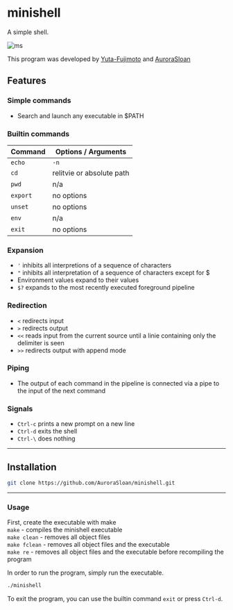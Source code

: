 # minishell

A simple shell.

![ms](https://media.giphy.com/media/kbvZr7niWvxhxjxOrX/giphy.gif)

This program was developed by [Yuta-Fujimoto](https://github.com/yuta-fujimoto) and [AuroraSloan](https://github.com/AuroraSloan)

## Features

### Simple commands
- Search and launch any executable in $PATH

### Builtin commands
|Command   | Options / Arguments       |
|----------|---------------------------|
|``echo``  | `-n`                      |
|``cd``    | relitvie or absolute path |
|``pwd``   | n/a                       |
|``export``| no options                |
|``unset`` | no options                |
|``env``   | n/a                       |
|``exit``  | no options                |

### Expansion
- `'` inhibits all interpretions of a sequence of characters
- `"` inhibits all interpretation of a sequence of characters except for $
- Environment values expand to their values
- `$?` expands to the most recently executed foreground pipeline

### Redirection
- ``<`` redirects input
- ``>`` redirects output
- ``<<`` reads input from the current source until a linie containing only the delimiter is seen
- ``>>`` redirects output with append mode

### Piping
- The output of each command in the pipeline is connected via a pipe to the input of the next command

### Signals
- ``Ctrl-c`` prints a new prompt on a new line
- ``Ctrl-d`` exits the shell
- ``Ctrl-\`` does nothing

----
## Installation
```bash
git clone https://github.com/AuroraSloan/minishell.git
```
----
### Usage
First, create the executable with make</br>
`make` - compiles the minishell executable</br>
`make clean` - removes all object files</br>
`make fclean` - removes all object files and the executable</br>
`make re` - removes all object files and the executable before recompiling the program</br>

In order to run the program, simply run the executable.
```bash
./minishell
```
To exit the program, you can use the builtin command ``exit`` or press ``Ctrl-d``.
